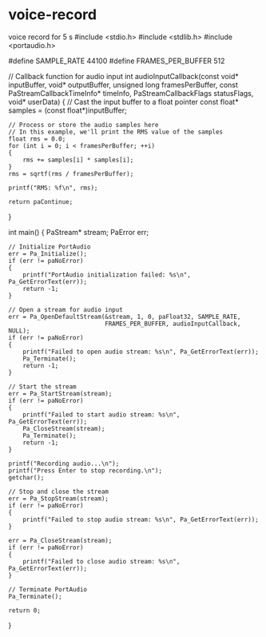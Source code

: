 # voice-record
voice record for 5 s 
#include <stdio.h>
#include <stdlib.h>
#include <portaudio.h>

#define SAMPLE_RATE 44100
#define FRAMES_PER_BUFFER 512

// Callback function for audio input
int audioInputCallback(const void* inputBuffer, void* outputBuffer,
                       unsigned long framesPerBuffer,
                       const PaStreamCallbackTimeInfo* timeInfo,
                       PaStreamCallbackFlags statusFlags,
                       void* userData)
{
    // Cast the input buffer to a float pointer
    const float* samples = (const float*)inputBuffer;

    // Process or store the audio samples here
    // In this example, we'll print the RMS value of the samples
    float rms = 0.0;
    for (int i = 0; i < framesPerBuffer; ++i)
    {
        rms += samples[i] * samples[i];
    }
    rms = sqrtf(rms / framesPerBuffer);

    printf("RMS: %f\n", rms);

    return paContinue;
}

int main()
{
    PaStream* stream;
    PaError err;

    // Initialize PortAudio
    err = Pa_Initialize();
    if (err != paNoError)
    {
        printf("PortAudio initialization failed: %s\n", Pa_GetErrorText(err));
        return -1;
    }

    // Open a stream for audio input
    err = Pa_OpenDefaultStream(&stream, 1, 0, paFloat32, SAMPLE_RATE,
                               FRAMES_PER_BUFFER, audioInputCallback, NULL);
    if (err != paNoError)
    {
        printf("Failed to open audio stream: %s\n", Pa_GetErrorText(err));
        Pa_Terminate();
        return -1;
    }

    // Start the stream
    err = Pa_StartStream(stream);
    if (err != paNoError)
    {
        printf("Failed to start audio stream: %s\n", Pa_GetErrorText(err));
        Pa_CloseStream(stream);
        Pa_Terminate();
        return -1;
    }

    printf("Recording audio...\n");
    printf("Press Enter to stop recording.\n");
    getchar();

    // Stop and close the stream
    err = Pa_StopStream(stream);
    if (err != paNoError)
    {
        printf("Failed to stop audio stream: %s\n", Pa_GetErrorText(err));
    }

    err = Pa_CloseStream(stream);
    if (err != paNoError)
    {
        printf("Failed to close audio stream: %s\n", Pa_GetErrorText(err));
    }

    // Terminate PortAudio
    Pa_Terminate();

    return 0;
}
